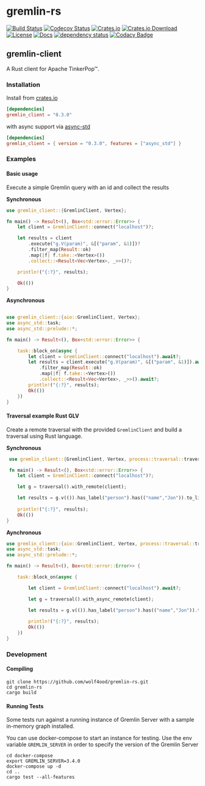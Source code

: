 # gremlin-rs




[![Build Status](https://travis-ci.org/wolf4ood/gremlin-rs.svg?branch=master)](https://travis-ci.org/wolf4ood/gremlin-rs)
[![Codecov Status](https://codecov.io/gh/wolf4ood/gremlin-rs/branch/master/graph/badge.svg)](https://codecov.io/gh/wolf4ood/gremlin-rs)
[![Crates.io](https://img.shields.io/crates/v/gremlin-client.svg)](https://crates.io/crates/gremlin-client)
[![Crates.io Download](https://img.shields.io/crates/d/gremlin-client.svg)](https://crates.io/crates/gremlin-client)
[![License](https://img.shields.io/badge/License-Apache%202.0-blue.svg)](https://opensource.org/licenses/Apache-2.0)
[![Docs](https://docs.rs/gremlin-client/badge.svg)](https://docs.rs/gremlin-client)
[![dependency status](https://deps.rs/repo/github/wolf4ood/gremlin-rs/status.svg)](https://deps.rs/repo/github/wolf4ood/gremlin-rs)
[![Codacy Badge](https://api.codacy.com/project/badge/Grade/e29ea9b1c90a47f797d259de04eb595b)](https://www.codacy.com/app/wolf4ood/gremlin-rs?utm_source=github.com&amp;utm_medium=referral&amp;utm_content=wolf4ood/gremlin-rs&amp;utm_campaign=Badge_Grade)



## gremlin-client

A Rust client for Apache TinkerPop™.



### Installation


Install from [crates.io](https://crates.io/)

```toml
[dependencies]
gremlin_client = "0.3.0"
```


with async support via [async-std](https://async.rs/)

```toml
[dependencies]
gremlin_client = { version = "0.3.0", features = ["async_std"] }
```

### Examples


#### Basic usage


Execute a simple Gremlin query with an id and collect the results

**Synchronous**

```rust
use gremlin_client::{GremlinClient, Vertex};

fn main() -> Result<(), Box<std::error::Error>> {
    let client = GremlinClient::connect("localhost")?;

    let results = client
        .execute("g.V(param)", &[("param", &1)])?
        .filter_map(Result::ok)
        .map(|f| f.take::<Vertex>())
        .collect::<Result<Vec<Vertex>, _>>()?;

    println!("{:?}", results);

    Ok(())
}
```


**Asynchronous**

```rust
     
use gremlin_client::{aio::GremlinClient, Vertex};
use async_std::task;
use async_std::prelude::*;

fn main() -> Result<(), Box<std::error::Error>> {

    task::block_on(async {
        let client = GremlinClient::connect("localhost").await?;
        let results = client.execute("g.V(param)", &[("param", &1)]).await?
            .filter_map(Result::ok)
            .map(|f| f.take::<Vertex>())
            .collect::<Result<Vec<Vertex>, _>>().await?;
        println!("{:?}", results);
        Ok(())
    })    
}
```

#### Traversal example Rust GLV

Create a remote traversal with the provided `GremlinClient` and build a traversal
using Rust language.

**Synchronous**

```rust
 use gremlin_client::{GremlinClient, Vertex, process::traversal::traversal};

 fn main() -> Result<(), Box<std::error::Error>> {
    let client = GremlinClient::connect("localhost")?;

    let g = traversal().with_remote(client);

    let results = g.v(()).has_label("person").has(("name","Jon")).to_list()?;   
    
    println!("{:?}", results);
    Ok(())
}
```


**Aynchronous**

```rust
use gremlin_client::{aio::GremlinClient, Vertex, process::traversal::traversal};
use async_std::task;
use async_std::prelude::*;

fn main() -> Result<(), Box<std::error::Error>> {

    task::block_on(async {

        let client = GremlinClient::connect("localhost").await?;

        let g = traversal().with_async_remote(client);

        let results = g.v(()).has_label("person").has(("name","Jon")).to_list().await?;   
    
        println!("{:?}", results);
        Ok(())
    })
}
```


### Development


#### Compiling

```
git clone https://github.com/wolf4ood/gremlin-rs.git
cd gremlin-rs
cargo build
```


#### Running Tests

Some tests run against a running instance of Gremlin Server with a sample in-memory graph installed.

You can use docker-compose to start an instance for testing. Use the env variable `GREMLIN_SERVER`
in order to specify the version of the Gremlin Server

```
cd docker-compose
export GREMLIN_SERVER=3.4.0
docker-compose up -d
cd ..
cargo test --all-features
```

